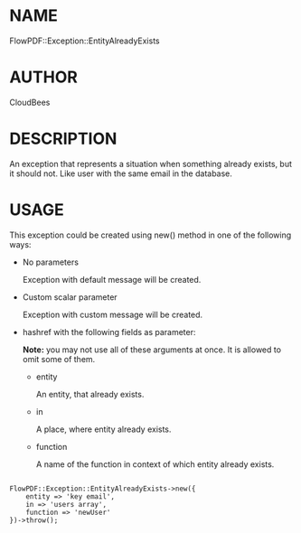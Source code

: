# NAME

FlowPDF::Exception::EntityAlreadyExists

# AUTHOR

CloudBees

# DESCRIPTION

An exception that represents a situation when something already exists, but it should not. Like user with the same email in the database.

# USAGE

This exception could be created using new() method in one of the following ways:

- No parameters

    Exception with default message will be created.

- Custom scalar parameter

    Exception with custom message will be created.

- hashref with the following fields as parameter:

    **Note:** you may not use all of these arguments at once. It is allowed to omit some of them.

    - entity

        An entity, that already exists.

    - in

        A place, where entity already exists.

    - function

        A name of the function in context of which entity already exists.

```

FlowPDF::Exception::EntityAlreadyExists->new({
    entity => 'key email',
    in => 'users array',
    function => 'newUser'
})->throw();

```